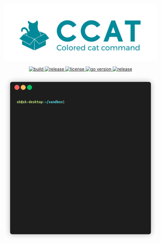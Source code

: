 <p align="center">
  <a href="https://github.com/skmatz/ccat">
    <img src="./assets/images/banner.png" width="1000" alt="banner" />
  </a>
</p>

<p align="center">
  <a href="https://github.com/skmatz/ccat/actions?query=workflow%3Abuild">
    <img
      src="https://github.com/skmatz/ccat/workflows/build/badge.svg"
      alt="build"
    />
  </a>
  <a href="https://github.com/skmatz/ccat/actions?query=workflow%3Arelease">
    <img
      src="https://github.com/skmatz/ccat/workflows/release/badge.svg"
      alt="release"
    />
  </a>
  <a href="./LICENSE">
    <img
      src="https://img.shields.io/github/license/skmatz/ccat"
      alt="license"
    />
  </a>
  <a href="./go.mod">
    <img
      src="https://img.shields.io/github/go-mod/go-version/skmatz/ccat"
      alt="go version"
    />
  </a>
  <a href="https://github.com/skmatz/ccat/releases/latest">
    <img
      src="https://img.shields.io/github/v/release/skmatz/ccat"
      alt="release"
    />
  </a>
</p>

<p align="center">
  <img src="./assets/images/demo.gif" width="640" alt="demo" />
</p>
